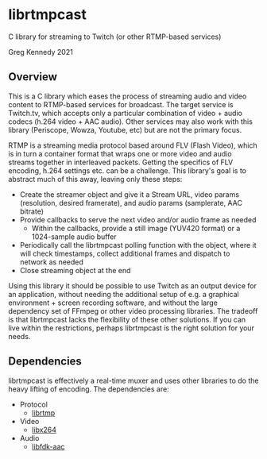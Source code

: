 # librtmpcast
C library for streaming to Twitch (or other RTMP-based services)

Greg Kennedy 2021

## Overview
This is a C library which eases the process of streaming audio and video content to RTMP-based services for broadcast.  The target service is Twitch.tv, which accepts only a particular combination of video + audio codecs (h.264 video + AAC audio).  Other services may also work with this library (Periscope, Wowza, Youtube, etc) but are not the primary focus.

RTMP is a streaming media protocol based around FLV (Flash Video), which is in turn a container format that wraps one or more video and audio streams together in interleaved packets.  Getting the specifics of FLV encoding, h.264 settings etc. can be a challenge.  This library's goal is to abstract much of this away, leaving only these steps:

* Create the streamer object and give it a Stream URL, video params (resolution, desired framerate), and audio params (samplerate, AAC bitrate)
* Provide callbacks to serve the next video and/or audio frame as needed
  * Within the callbacks, provide a still image (YUV420 format) or a 1024-sample audio buffer
* Periodically call the librtmpcast polling function with the object, where it will check timestamps, collect additional frames and dispatch to network as needed
* Close streaming object at the end

Using this library it should be possible to use Twitch as an output device for an application, without needing the additional setup of e.g. a graphical environment + screen recording software, and without the large dependency set of FFmpeg or other video processing libraries.  The tradeoff is that librtmpcast lacks the flexibility of these other solutions.  If you can live within the restrictions, perhaps librtmpcast is the right solution for your needs.

## Dependencies
librtmpcast is effectively a real-time muxer and uses other libraries to do the heavy lifting of encoding.  The dependencies are:

* Protocol
  * [librtmp](https://rtmpdump.mplayerhq.hu/)
* Video
  * [libx264](https://www.videolan.org/developers/x264.html)
* Audio
  * [libfdk-aac](https://github.com/mstorsjo/fdk-aac)
